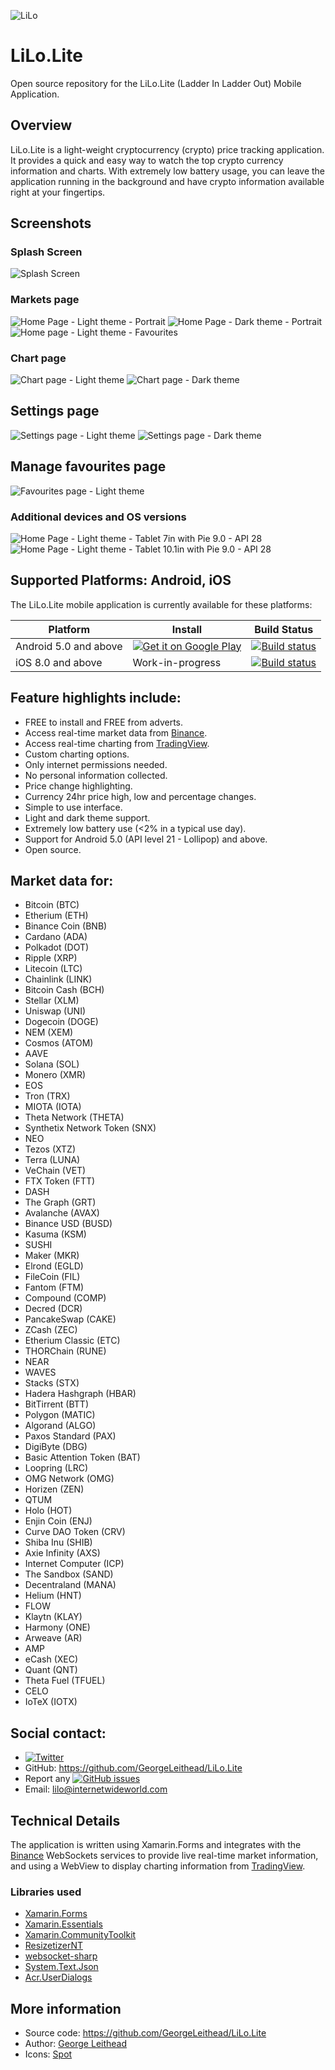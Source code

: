 ![LiLo](Screenshots/launcher_foreground.png "LiLo.Lite - logo")

# LiLo.Lite 
Open source repository for the LiLo.Lite (Ladder In Ladder Out) Mobile Application.

## Overview
LiLo.Lite is a light-weight cryptocurrency (crypto) price tracking application.  It provides a quick and easy way to watch the top crypto currency information and charts.  With extremely low battery usage, you can leave the application running in the background and have crypto information available right at your fingertips.

## Screenshots
### Splash Screen
![Splash Screen](Screenshots/Phone_SplashScreen.png)
### Markets page
![Home Page - Light theme - Portrait](Screenshots/Phone_HomeLight.png)
![Home Page - Dark theme - Portrait](Screenshots/Phone_HomeDark.png)
![Home page - Light theme - Favourites](Screenshots/Phone_HomeLight_Favourites.png)

### Chart page
![Chart page - Light theme](Screenshots/Phone_ChartLight.png)
![Chart page - Dark theme](Screenshots/Phone_ChartDark.png)

## Settings page
![Settings page - Light theme](Screenshots/Phone_SettingsLight.png)
![Settings page - Dark theme](Screenshots/Phone_SettingsDark.png)

## Manage favourites page
![Favourites page - Light theme](Screenshots/Phone_FavouritesLight.png)

### Additional devices and OS versions
![Home Page - Light theme - Tablet 7in with Pie 9.0 - API 28](Screenshots/Tablet7_HomeLight.png)
![Home Page - Light theme - Tablet 10.1in with Pie 9.0 - API 28](Screenshots/Tablet10_HomeLight.png)

## Supported Platforms: Android, iOS

The LiLo.Lite mobile application is currently available for these platforms:

| Platform | Install | Build Status |
| -------- | ------- | ------------ |
| Android 5.0 and above | [![Get it on Google Play](https://play.google.com/intl/en_us/badges/static/images/badges/en_badge_web_generic.png)](https://play.google.com/store/apps/details?id=com.internetwideworld.lilo.lite&pcampaignid=github) | [![Build status](https://build.appcenter.ms/v0.1/apps/4a6daf54-3a40-41b5-b2b2-11f740b0b3c7/branches/master/badge)](https://appcenter.ms) |
| iOS 8.0 and above | Work-in-progress | [![Build status](https://build.appcenter.ms/v0.1/apps/32746d08-1249-4ee5-851c-55848d4bf6e1/branches/master/badge)](https://appcenter.ms) |

## Feature highlights include:
- FREE to install and FREE from adverts.
- Access real-time market data from [Binance](https://www.binance.com/).
- Access real-time charting from [TradingView](https://uk.tradingview.com/).
- Custom charting options.
- Only internet permissions needed.
- No personal information collected.
- Price change highlighting.
- Currency 24hr price high, low and percentage changes.
- Simple to use interface.
- Light and dark theme support.
- Extremely low battery use (<2% in a typical use day).
- Support for Android 5.0 (API level 21 - Lollipop) and above.
- Open source.

## Market data for:
- Bitcoin (BTC)
- Etherium (ETH)
- Binance Coin (BNB)
- Cardano (ADA)
- Polkadot (DOT)
- Ripple (XRP)
- Litecoin (LTC)
- Chainlink (LINK)
- Bitcoin Cash (BCH)
- Stellar (XLM)
- Uniswap (UNI)
- Dogecoin (DOGE)
- NEM (XEM)
- Cosmos (ATOM)
- AAVE
- Solana (SOL)
- Monero (XMR)
- EOS
- Tron (TRX)
- MIOTA (IOTA)
- Theta Network (THETA)
- Synthetix Network Token (SNX)
- NEO
- Tezos (XTZ)
- Terra (LUNA)
- VeChain (VET)
- FTX Token (FTT)
- DASH
- The Graph (GRT)
- Avalanche (AVAX)
- Binance USD (BUSD)
- Kasuma (KSM)
- SUSHI
- Maker (MKR)
- Elrond (EGLD)
- FileCoin (FIL)
- Fantom (FTM)
- Compound (COMP)
- Decred (DCR)
- PancakeSwap (CAKE)
- ZCash (ZEC)
- Etherium Classic (ETC)
- THORChain (RUNE)
- NEAR
- WAVES
- Stacks (STX)
- Hadera Hashgraph (HBAR)
- BitTirrent (BTT)
- Polygon (MATIC)
- Algorand (ALGO)
- Paxos Standard (PAX)
- DigiByte (DBG)
- Basic Attention Token (BAT)
- Loopring (LRC)
- OMG Network (OMG)
- Horizen (ZEN)
- QTUM
- Holo (HOT)
- Enjin Coin (ENJ)
- Curve DAO Token (CRV)
- Shiba Inu (SHIB)
- Axie Infinity (AXS)
- Internet Computer (ICP)
- The Sandbox (SAND)
- Decentraland (MANA)
- Helium (HNT)
- FLOW
- Klaytn (KLAY)
- Harmony (ONE)
- Arweave (AR)
- AMP
- eCash (XEC)
- Quant (QNT)
- Theta Fuel (TFUEL)
- CELO
- IoTeX (IOTX)

## Social contact:
- [![Twitter](https://img.shields.io/twitter/url/https/twitter.com/LiLoMobileApp.svg?style=social&label=Follow%20%40LiLoMobileApp)](https://twitter.com/LiLoMobileApp)
- GitHub: https://github.com/GeorgeLeithead/LiLo.Lite
- Report any [![GitHub issues](https://img.shields.io/github/issues/GeorgeLeithead/LiLo.Lite)](https://github.com/GeorgeLeithead/LiLo.Lite/issues)
- Email: [lilo@internetwideworld.com](mailto:lilo@internetwideworld.com)

## Technical Details
The application is written using Xamarin.Forms and integrates with the [Binance](https://www.binance.com/) WebSockets services to provide live real-time market information, and using a WebView to display charting information from [TradingView](https://uk.tradingview.com/).

### Libraries used
- [Xamarin.Forms](https://github.com/xamarin/Xamarin.Forms)
- [Xamarin.Essentials](https://github.com/xamarin/Essentials)
- [Xamarin.CommunityToolkit](https://github.com/xamarin/XamarinCommunityToolkit)
- [ResizetizerNT](https://github.com/Redth/ResizetizerNT)
- [websocket-sharp](https://github.com/PingmanTools/websocket-sharp/)
- [System.Text.Json](https://github.com/dotnet/corefx)
- [Acr.UserDialogs](https://github.com/aritchie/userdialogs)

## More information
- Source code: https://github.com/GeorgeLeithead/LiLo.Lite
- Author: [George Leithead](https://twitter.com/GeorgeLeithead/)
- Icons: [Spot]( https://github.com/spothq/cryptocurrency-icons)